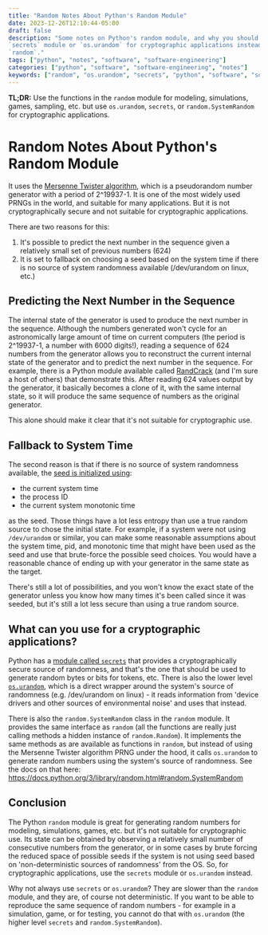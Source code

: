```yaml
---
title: "Random Notes About Python's Random Module"
date: 2023-12-26T12:10:44-05:00
draft: false
description: "Some notes on Python's random module, and why you should use the
`secrets` module or `os.urandom` for cryptographic applications instead of
`random`."
tags: ["python", "notes", "software", "software-engineering"]
categories: ["python", "software", "software-engineering", "notes"]
keywords: ["random", "os.urandom", "secrets", "python", "software", "software-engineering"]
---
```


**TL;DR:** Use the functions in the `random` module for modeling, simulations,
games, sampling, etc. but use `os.urandom`, `secrets`, or 
`random.SystemRandom` for cryptographic applications.

# Random Notes About Python's Random Module

It uses the [Mersenne Twister algorithm](https://en.wikipedia.org/wiki/Mersenne_Twister), which is a pseudorandom number 
generator with a period of 2^19937-1. It is one of the most widely used
PRNGs in the world, and suitable for many applications. But it is not
cryptographically secure and not suitable for cryptographic applications.

There are two reasons for this:
1. It's possible to predict the next number in the sequence given a relatively small
  set of previous numbers (624)
1. It is set to fallback on choosing a seed based on the system time if there
  is no source of system randomness available (/dev/urandom on linux, etc.)

## Predicting the Next Number in the Sequence
The internal state of the generator is used to produce the next number in the
sequence. Although the numbers generated won't cycle for an astronomically
large amount of time on current computers (the period is 2^19937-1, a number
with 6000 digits!), reading a sequence of 624 numbers from the generator
allows you to reconstruct the current internal state of the generator and to
predict the next number in the sequence. For example, there is a Python module
available called [RandCrack](https://github.com/tna0y/Python-random-module-cracker) (and I'm sure a host of others) that demonstrate
this. After reading 624 values output by the generator, it basically becomes a
clone of it, with the same internal state, so it will produce the same sequence
of numbers as the original generator.

This alone should make it clear that it's not suitable for cryptographic use.

## Fallback to System Time
The second reason is that if there is no source of system randomness available,
the [seed is initialized using](https://github.com/python/cpython/blob/main/Modules/_randommodule.c#L263):
- the current system time
- the process ID
- the current system monotonic time

as the seed. Those things have a lot less entropy than use a true random source
to chose the initial state. For example, if a system were not using
`/dev/urandom` or similar, you can make some reasonable assumptions about the 
system time, pid, and monotonic time that might have been used as the seed and 
use that brute-force the possible seed choices. You would have a reasonable chance of ending up with your generator in the same state as the target.

There's still a lot of possibilities, and you won't know the exact state of the
generator unless you know how many times it's been called since it was seeded,
but it's still a lot less secure than using a true random source.

## What can you use for a cryptographic applications?
Python has a [module called `secrets`](https://docs.python.org/3/library/secrets.html) that provides a cryptographically secure
source of randomness, and that's the one that should be used to generate random
bytes or bits for tokens, etc. There is also the lower level [`os.urandom`](https://docs.python.org/3/library/os.html#os.getrandom), which is a
direct wrapper around the system's source of randomness (e.g. /dev/urandom on 
linux) - it reads information from 'device drivers and other sources of
environmental noise' and uses that instead.

There is also the `random.SystemRandom` class in the `random` module. It
provides the same interface as `random` (all the functions are really just 
calling methods a hidden instance of `random.Random`). It implements the 
same methods as are available as functions in `random`, but instead of using
the Mersenne Twister algorithm PRNG under the hood, it calls `os.urandom` to 
generate random numbers using the system's source of randomness. See the docs
on that here: https://docs.python.org/3/library/random.html#random.SystemRandom


## Conclusion
The Python `random` module is great for generating random numbers for
modeling, simulations, games, etc. but it's not suitable for cryptographic
use. Its state can be obtained by observing a relatively small number
of consecutive numbers from the generator, or in some cases by brute forcing
the reduced space of possible seeds if the system is not using seed based on
'non-deterministic sources of randomness' from the OS. So, for cryptographic 
applications, use the `secrets` module or `os.urandom` instead.

Why not always use `secrets` or `os.urandom`? They are slower than the `random`
module, and they are, of course not deterministic. If you want to be able to 
reproduce the same sequence of random numbers - for example in a simulation, 
game, or for testing, you cannot do that with `os.urandom` (the higher level
`secrets` and `random.SystemRandom`).